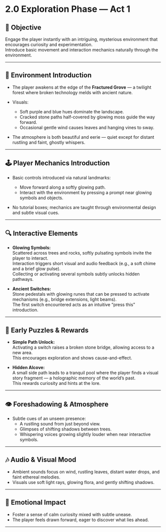 # 2.0 Exploration Phase — Act 1

## 🎯 Objective

Engage the player instantly with an intriguing, mysterious environment that encourages curiosity and experimentation.  
Introduce basic movement and interaction mechanics naturally through the environment.

---

## 🌳 Environment Introduction

- The player awakens at the edge of the **Fractured Grove** — a twilight forest where broken technology melds with ancient nature.

- Visuals:
  - Soft purple and blue hues dominate the landscape.  
  - Cracked stone paths half-covered by glowing moss guide the way forward.  
  - Occasional gentle wind causes leaves and hanging vines to sway.

- The atmosphere is both beautiful and eerie — quiet except for distant rustling and faint, ghostly whispers.

---

## 🕹 Player Mechanics Introduction

- Basic controls introduced via natural landmarks:
  - Move forward along a softly glowing path.
  - Interact with the environment by pressing a prompt near glowing symbols and objects.
  
- No tutorial boxes; mechanics are taught through environmental design and subtle visual cues.

---

## 🔍 Interactive Elements

- **Glowing Symbols:**  
  Scattered across trees and rocks, softly pulsating symbols invite the player to interact.  
  Interaction triggers short visual and audio feedback (e.g., a soft chime and a brief glow pulse).  
  Collecting or activating several symbols subtly unlocks hidden pathways.

- **Ancient Switches:**  
  Stone pedestals with glowing runes that can be pressed to activate mechanisms (e.g., bridge extensions, light beams).  
  The first switch encountered acts as an intuitive “press this” introduction.

---

## 🧩 Early Puzzles & Rewards

- **Simple Path Unlock:**  
  Activating a switch raises a broken stone bridge, allowing access to a new area.  
  This encourages exploration and shows cause-and-effect.

- **Hidden Alcove:**  
  A small side path leads to a tranquil pool where the player finds a visual story fragment — a holographic memory of the world’s past.  
  This rewards curiosity and hints at the lore.

---

## 👁 Foreshadowing & Atmosphere

- Subtle cues of an unseen presence:  
  - A rustling sound from just beyond view.  
  - Glimpses of shifting shadows between trees.  
  - Whispering voices growing slightly louder when near interactive symbols.

---

## 🎶 Audio & Visual Mood

- Ambient sounds focus on wind, rustling leaves, distant water drops, and faint ethereal melodies.  
- Visuals use soft light rays, glowing flora, and gently shifting shadows.

---

## 🧠 Emotional Impact

- Foster a sense of calm curiosity mixed with subtle unease.  
- The player feels drawn forward, eager to discover what lies ahead.

---
